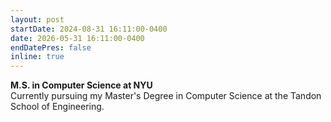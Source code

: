 ```yaml
---
layout: post
startDate: 2024-08-31 16:11:00-0400
date: 2026-05-31 16:11:00-0400
endDatePres: false
inline: true
---
```


<b><b>M.S. in Computer Science at NYU</b></b>
<br>
Currently pursuing my Master's Degree in Computer Science at the Tandon School of Engineering.